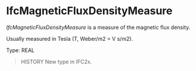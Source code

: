 # IfcMagneticFluxDensityMeasure

_IfcMagneticFluxDensityMeasure_ is a measure of the magnetic flux density.<!-- end of definition -->

Usually measured in Tesla (T, Weber/m2 = V s/m2).

Type: REAL

> HISTORY  New type in IFC2x.
